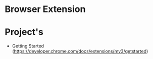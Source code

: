 # Browser Extension

# Project's

- Getting Started (https://developer.chrome.com/docs/extensions/mv3/getstarted)
